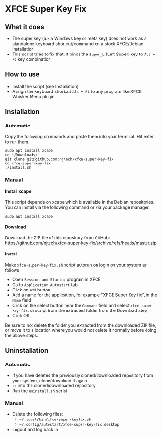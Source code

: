 # XFCE Super Key Fix

## What it does
- The super key (a.k.a Windows key or meta key) does not work as a standalone keyboard shortcut/command on a stock XFCE/Debian installation
- This script tries to fix that. It binds the `Super_L` (Left Super) key to `Alt + F1` key combination

## How to use
- Install the script (see Installation)
- Assign the keyboard shortcut `Alt + F1` to any program like XFCE Whisker Menu plugin

## Installation

### Automatic
Copy the following commands and paste them into your terminal. Hit enter to run them.
```
sudo apt install xcape
cd ~/Downloads/
git clone git@github.com:njtech/xfce-super-key-fix
cd xfce-super-key-fix
./install.sh
```

### Manual

#### Install xcape

This script depends on xcape which is available in the Debian repositories. You can install via the following command or via your package manager.
```
sudo apt install xcape
```

#### Download
Download the ZIP file of this repository from GitHub: https://github.com/njtech/xfce-super-key-fix/archive/refs/heads/master.zip 

#### Install
Make `xfce-super-key-fix.sh` script autorun on login on your system as follows
- Open `Session and Startup` program in XFCE
- Go to `Application Autostart` tab
- Click on `Add` button
- Add a name for the application, for example "XFCE Super Key fix", in the `Name` field
- Click on the select button near the `Command` field and select `xfce-super-key-fix.sh` script from the extracted folder from the Download step
- Click OK

Be sure to not delete the folder you extracted from the downloaded ZIP file, or move it to a location where you would not delete it normally before doing the above steps.

## Uninstallation

### Automatic
- If you have deleted the previously cloned/downloaded repository from your system, clone/download it again
- `cd` into the cloned/downloaded repository
- Run the `uninstall.sh` script

### Manual
- Delete the following files:
    - `~/.local/bin/xfce-super-keyfix.sh`
    - `~/.config/autostart/xfce-super-key-fix.desktop`
- Logout and log back in
